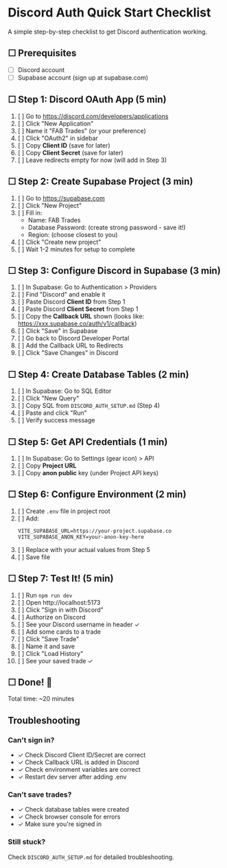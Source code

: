 # Discord Auth Quick Start Checklist

A simple step-by-step checklist to get Discord authentication working.

## ☐ Prerequisites
- [ ] Discord account
- [ ] Supabase account (sign up at supabase.com)

## ☐ Step 1: Discord OAuth App (5 min)
1. [ ] Go to https://discord.com/developers/applications
2. [ ] Click "New Application"
3. [ ] Name it "FAB Trades" (or your preference)
4. [ ] Click "OAuth2" in sidebar
5. [ ] Copy **Client ID** (save for later)
6. [ ] Copy **Client Secret** (save for later)
7. [ ] Leave redirects empty for now (will add in Step 3)

## ☐ Step 2: Create Supabase Project (3 min)
1. [ ] Go to https://supabase.com
2. [ ] Click "New Project"
3. [ ] Fill in:
   - Name: FAB Trades
   - Database Password: (create strong password - save it!)
   - Region: (choose closest to you)
4. [ ] Click "Create new project"
5. [ ] Wait 1-2 minutes for setup to complete

## ☐ Step 3: Configure Discord in Supabase (3 min)
1. [ ] In Supabase: Go to Authentication > Providers
2. [ ] Find "Discord" and enable it
3. [ ] Paste Discord **Client ID** from Step 1
4. [ ] Paste Discord **Client Secret** from Step 1
5. [ ] Copy the **Callback URL** shown (looks like: https://xxx.supabase.co/auth/v1/callback)
6. [ ] Click "Save" in Supabase
7. [ ] Go back to Discord Developer Portal
8. [ ] Add the Callback URL to Redirects
9. [ ] Click "Save Changes" in Discord

## ☐ Step 4: Create Database Tables (2 min)
1. [ ] In Supabase: Go to SQL Editor
2. [ ] Click "New Query"
3. [ ] Copy SQL from `DISCORD_AUTH_SETUP.md` (Step 4)
4. [ ] Paste and click "Run"
5. [ ] Verify success message

## ☐ Step 5: Get API Credentials (1 min)
1. [ ] In Supabase: Go to Settings (gear icon) > API
2. [ ] Copy **Project URL**
3. [ ] Copy **anon public** key (under Project API keys)

## ☐ Step 6: Configure Environment (2 min)
1. [ ] Create `.env` file in project root
2. [ ] Add:
   ```
   VITE_SUPABASE_URL=https://your-project.supabase.co
   VITE_SUPABASE_ANON_KEY=your-anon-key-here
   ```
3. [ ] Replace with your actual values from Step 5
4. [ ] Save file

## ☐ Step 7: Test It! (5 min)
1. [ ] Run `npm run dev`
2. [ ] Open http://localhost:5173
3. [ ] Click "Sign in with Discord"
4. [ ] Authorize on Discord
5. [ ] See your Discord username in header ✓
6. [ ] Add some cards to a trade
7. [ ] Click "Save Trade"
8. [ ] Name it and save
9. [ ] Click "Load History"
10. [ ] See your saved trade ✓

## ☐ Done! 🎉

Total time: ~20 minutes

## Troubleshooting

### Can't sign in?
- ✓ Check Discord Client ID/Secret are correct
- ✓ Check Callback URL is added in Discord
- ✓ Check environment variables are correct
- ✓ Restart dev server after adding .env

### Can't save trades?
- ✓ Check database tables were created
- ✓ Check browser console for errors
- ✓ Make sure you're signed in

### Still stuck?
Check `DISCORD_AUTH_SETUP.md` for detailed troubleshooting.

